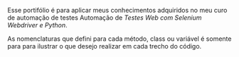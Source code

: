 Esse portifólio é para aplicar meus conhecimentos adquiridos no meu curo de automação de testes Automação de *Testes Web com Selenium Webdriver e Python*.

As nomenclaturas que defini para cada método, class ou variável é somente para para ilustrar o que desejo realizar em cada trecho do código.
